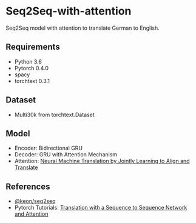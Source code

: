 # Seq2Seq-with-attention
Seq2Seq model with attention to translate German to English.

## Requirements

- Python 3.6
- Pytorch 0.4.0
- spacy
- torchtext 0.3.1

## Dataset

- Multi30k from torchtext.Dataset

## Model

- Encoder: Bidirectional GRU
- Decoder: GRU with Attention Mechanism
- Attention: [Neural Machine Translation by Jointly Learning to Align and Translate](https://arxiv.org/abs/1409.0473)

## References

- [@keon/seq2seq](https://github.com/keon/seq2seq)
- Pytorch Tutorials: [Translation with a Sequence to Sequence Network and Attention](https://pytorch.org/tutorials/intermediate/seq2seq_translation_tutorial.html)

